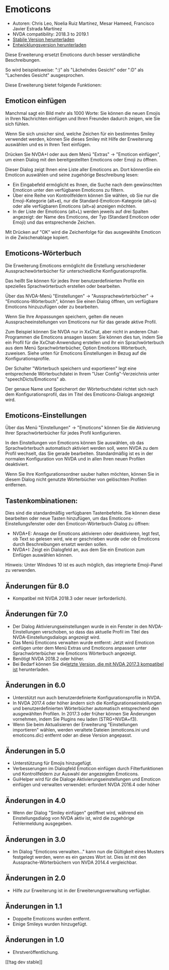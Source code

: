 # Emoticons #

* Autoren: Chris Leo, Noelia Ruiz Martínez, Mesar Hameed, Francisco Javier
  Estrada Martínez
* NVDA compatibility: 2018.3 to 2019.1
* [Stabile Version herunterladen][1]
* [Entwicklungsversion herunterladen][2]

Diese Erweiterung ersetzt Emoticons durch besser verständliche
Beschreibungen.

So wird beispielsweise: ":)" als "Lächelndes Gesicht" oder ":D" als
"Lachendes Gesicht" ausgesprochen.

Diese Erweiterung bietet folgende Funktionen:

## Emoticon einfügen ##

Manchmal sagt ein Bild mehr als 1000 Worte: Sie können die neuen Emojis in
Ihren Nachrichten einfügen und Ihren Freunden dadurch zeigen, wie Sie sich
fühlen.

Wenn Sie sich unsicher sind, welche Zeichen für ein bestimmtes Smiley
verwendet werden, können Sie dieses Smiley mit Hilfe der Erweiterung
auswählen und es in Ihren Text einfügen.

Drücken Sie NVDA+I oder aus dem Menü "Extras" -> "Emoticon einfügen", um einen Dialog mit den bereitgestellten Emoticons oder Emoji zu öffnen.

Dieser Dialog zeigt Ihnen eine Liste aller Emoticons an. Dort könnenSie ein
Emoticon auswählen und seine zugehörige Beschreibung lesen:

*	Ein Eingabefeld ermöglicht es Ihnen, die Suche nach dem gewünschten
  Emoticon unter den verfügbaren Emoticons zu filtern.
*	Über eine Reihe von Kontrollfeldern können Sie wählen, ob Sie nur die
  Emoji-Kategorie (alt+e), nur die Standard-Emoticon-Kategorie (alt+s) oder
  alle verfügbaren Emoticons (alt+a) anzeigen möchten.
*	In der Liste der Emoticons (alt+L) werden jeweils auf drei Spalten
  angezeigt: der Name des Emoticons, der Typ (Standard Emoticon oder Emoji)
  und das entsprechende Zeichen.

Mit Drücken auf "OK" wird die Zeichenfolge für das ausgewählte Emoticon in
die Zwischenablage kopiert.

## Emoticons-Wörterbuch ##

Die Erweiterung Emoticons ermöglicht die Erstellung verschiedener
Aussprachewörterbücher für unterschiedliche Konfigurationsprofile.

Das heißt Sie können für jedes Ihrer benutzerdefinierten Profile ein
spezielles Sprachwörterbuch erstellen oder bearbeiten.

Über das NVDA-Menü "Einstellungen" -> "Aussprachewörterbücher" -> "Emoticons-Wörterbuch", können Sie einen Dialog öffnen, um verfügbare Emoticons hinzuzufügen oder zu bearbeiten.

Wenn Sie Ihre Anpassungen speichern, gelten die neuen
Ausspracheeinstellungen von Emoticons nur für das gerade aktive Profil.

Zum Beispiel können Sie NVDA nur in XxChat, aber nicht in anderen
Chat-Programmen die Emoticons ansagen lassen: Sie können dies tun, indem Sie
ein Profil für die XxChat-Anwendung erstellen und ihr ein Sprachwörterbuch
aus dem Menü Sprachwörterbücher, Option Emoticons Wörterbuch,
zuweisen. Siehe unten für Emoticons Einstellungen in Bezug auf die
Konfigurationsprofile.

Der Schalter "Wörterbuch speichern und exportieren" legt eine entsprechende
Wörterbuchdatei in Ihrem "User Config"-Verzeichnis unter
"speechDicts/Emoticons" ab.

Der genaue Name und Speicherort der Wörterbuchdatei richtet sich nach dem
Konfigurationsprofil, das im Titel des Emoticons-Dialogs angezeigt wird.

## Emoticons-Einstellungen ##

Über das Menü "Einstellungen" -> "Emoticons" können Sie die Aktivierung Ihrer Sprachwörterbücher für jedes Profil konfigurieren.

In den Einstellungen von Emoticons können Sie auswählen, ob das Sprachwörterbuch automatisch aktiviert werden soll, wenn NVDA zu dem Profil wechselt, das Sie gerade bearbeiten. Standardmäßig ist es in der normalen Konfiguration von NVDA und in allen Ihren neuen Profilen deaktiviert.

Wenn Sie Ihre Konfigurationsordner sauber halten möchten, können Sie in
diesem Dialog nicht genutzte Wörterbücher von gelöschten Profilen entfernen.


## Tastenkombinationen: ##

Dies sind die standardmäßig verfügbaren Tastenbefehle. Sie können diese
bearbeiten oder neue Tasten hinzufügen, um das Emoticons-Einstellungsfenster
oder den Emoticon-Wörterbuch-Dialog zu öffnen:

* NVDA+E: Ansage der Emoticons aktivieren oder deaktivieren, legt fest, ob
  Text so gelesen wird, wie er geschrieben wurde oder  ob Emoticons durch
  Beschreibungen ersetzt werden sollen.
* NVDA+I: Zeigt ein Dialogfeld an, aus dem Sie ein Emoticon zum Einfügen
  auswählen können.

Hinweis: Unter Windows 10 ist es auch möglich, das integrierte Emoji-Panel
zu verwenden.

## Änderungen für 8.0 ##

* Kompatibel mit NVDA 2018.3 oder neuer (erforderlich).

## Änderungen für 7.0 ##

* Der Dialog Aktivierungseinstellungen wurde in ein Fenster in den
  NVDA-Einstellungen verschoben, so dass das aktuelle Profil im Titel des
  NVDA-Einstellungsdialogs angezeigt wird.
* Das Menü Emoticons verwalten wurde entfernt: Jetzt wird Emoticon einfügen
  unter dem Menü Extras und Emoticons anpassen unter Sprachwörterbücher wie
  Emoticons Wörterbuch angezeigt.
* Benötigt NVDA 2018.2 oder höher.
* Bei Bedarf können Sie die[letzte Version, die mit NVDA 2017.3 kompatibel
  ist][3] herunterladen.

## Änderungen in 6.0 ##

* Unterstützt nun auch benutzerdefinierte Konfigurationsprofile in NVDA.
* In NVDA 2017.4 oder höher ändern sich die Konfigurationseinstellungen und
  benutzerdefinierten Wörterbücher automatisch entsprechend den ausgewählten
  Profilen. In 2017.3 oder früher können Sie Änderungen vornehmen, indem Sie
  Plugins neu laden (STRG+NVDA+f3).
* Wenn Sie beim Aktualisieren der Erweiterung "Einstellungen importieren"
  wählen, werden veraltete Dateien (emoticons.ini und emoticons.dic)
  entfernt oder an diese Version angepasst.

## Änderungen in 5.0 ##

* Unterstützung für Emojis hinzugefügt.
* Verbesserungen im Dialogfeld Emoticon einfügen durch Filterfunktionen und
  Kontrollfeldern zur Auswahl der angezeigten Emoticons.
* GuiHelper wird für die Dialoge Aktivierungseinstellungen und Emoticon
  einfügen und verwalten verwendet: erfordert NVDA 2016.4 oder höher

## Änderungen in 4.0 ##

* Wenn der Dialog "Smiley einfügen" geöffnet wird, während ein
  Einstellungsdialog von NVDA aktiv ist, wird die zugehörige Fehlermeldung
  ausgegeben.


## Änderungen in 3.0 ##

* Im Dialog "Emoticons verwalten..." kann nun die Gültigkeit eines Musters
  festgelegt werden, wenn es ein ganzes Wort ist. Dies ist mit den
  Aussprache-Wörterbüchern von NVDA 2014.4 vergleichbar.


## Änderungen in 2.0 ##

* Hilfe zur Erweiterung ist in der Erweiterungsverwaltung verfügbar.


## Änderungen in 1.1 ##

* Doppelte Emoticons wurden entfernt.
* Einige Smileys wurden hinzugefügt.

## Änderungen in 1.0 ##

* Ehrstveröffentlichung.

[[!tag dev stable]]

[1]: https://addons.nvda-project.org/files/get.php?file=emo

[2]: https://addons.nvda-project.org/files/get.php?file=emo-dev

[3]: https://addons.nvda-project.org/files/get.php?file=emo-o
